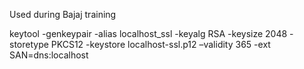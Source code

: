 Used during Bajaj training


keytool -genkeypair -alias localhost_ssl -keyalg RSA -keysize 2048 -storetype PKCS12 -keystore localhost-ssl.p12 –validity 365 -ext SAN=dns:localhost


